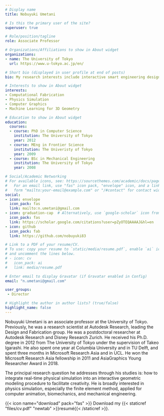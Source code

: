 ```yaml
---
# Display name
title: Nobuyuki Umetani

# Is this the primary user of the site?
superuser: true

# Role/position/tagline
role: Associate Professor

# Organizations/Affiliations to show in About widget
organizations:
- name: The University of Tokyo
  url: https://www.u-tokyo.ac.jp/en/

# Short bio (displayed in user profile at end of posts)
bio: My research interests include interactive smart engineering design tool using physics simulation and machine learning.

# Interests to show in About widget
interests:
- Computational Fabrication
- Physics Simulation
- Computer Graphics
- Machine Learning for 3D Geometry

# Education to show in About widget
education:
  courses:
  - course: PhD in Computer Science
    institution: The University of Tokyo
    year: 2012
  - course: MEng in Frontier Science
    institution: The Univeristy of Tokyo
    year: 2009
  - course: BSc in Mechanical Engineering
    institution: The University of Tokyo
    year: 2008

# Social/Academic Networking
# For available icons, see: https://sourcethemes.com/academic/docs/page-builder/#icons
#   For an email link, use "fas" icon pack, "envelope" icon, and a link in the
#   form "mailto:your-email@example.com" or "/#contact" for contact widget.
social:
- icon: envelope
  icon_pack: fas
  link: mailto:n.umetani@gmail.com
- icon: graduation-cap  # Alternatively, use `google-scholar` icon from `ai` icon pack
  icon_pack: fas
  link: https://scholar.google.com/citations?user=pZyOTEQAAAAJ&hl=en
- icon: github
  icon_pack: fab
  link: https://github.com/nobuyuki83

# Link to a PDF of your resume/CV.
# To use: copy your resume to `static/media/resume.pdf`, enable `ai` icons in `params.toml`, 
# and uncomment the lines below.
# - icon: cv
#   icon_pack: ai
#   link: media/resume.pdf

# Enter email to display Gravatar (if Gravatar enabled in Config)
email: "n.umetani@gmail.com"

user_groups:
 - Director

# Highlight the author in author lists? (true/false)
highlight_name: false
---
```


Nobuyuki Umetani is an associate professor at the University of Tokyo. Previously, he was a research scientist at Autodesk Research, leading the Design and Fabrication group. He was a postdoctoral researcher at Autodesk Research and Disney Research Zurich. He received his Ph.D. degree in 2012 from The University of Tokyo under the supervision of Takeo Igarashi. He also spent one year at Columbia University and in TU Delft, and spent three months in Microsoft Research Asia and in UCL. He won the Microsoft Research Asia fellowship in 2011 and AsiaGraphics Young Researcher Award in 2018. 

The principal research question he addresses through his studies is: how to integrate real-time physical simulation into an interactive geometric modeling procedure to facilitate creativity. He is broadly interested in physics simulation, especially the finite element method, applied for computer animation, biomechanics, and mechanical engineering.

{{< icon name="download" pack="fas" >}} Download my {{< staticref "files/cv.pdf" "newtab" >}}resumé{{< /staticref >}}.
